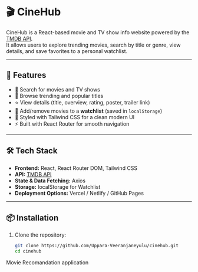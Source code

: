 # 🎬 CineHub

CineHub is a React-based movie and TV show info website powered by the [TMDB API](https://www.themoviedb.org/documentation/api).  
It allows users to explore trending movies, search by title or genre, view details, and save favorites to a personal watchlist.

---

## 🚀 Features
- 🔎 Search for movies and TV shows
- 🎥 Browse trending and popular titles
- ⭐ View details (title, overview, rating, poster, trailer link)
- 📌 Add/remove movies to a **watchlist** (saved in `localStorage`)
- 🎨 Styled with Tailwind CSS for a clean modern UI
- ⚡ Built with React Router for smooth navigation

---

## 🛠️ Tech Stack
- **Frontend:** React, React Router DOM, Tailwind CSS
- **API:** [TMDB API](https://www.themoviedb.org/documentation/api)
- **State & Data Fetching:** Axios
- **Storage:** localStorage for Watchlist
- **Deployment Options:** Vercel / Netlify / GitHub Pages

---

## 📦 Installation

1. Clone the repository:
   ```bash
   git clone https://github.com/Uppara-Veeranjaneyulu/cinehub.git
   cd cinehub

Movie Recomandation application
